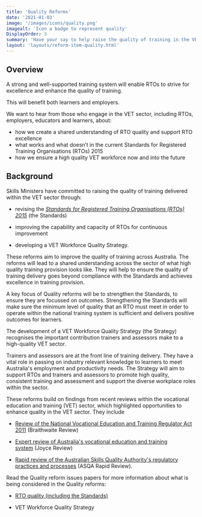 ```yaml
---
title: 'Quality Reforms'
date: '2021-01-03'
image: '/images/icons/quality.png'
imagealt: 'Icon a badge to represent quality'
DisplayOrder: 3
summary: 'Have your say to help raise the quality of training in the VET sector.'
layout: 'layouts/reform-item-quality.html'
---
```

## Overview
A strong and well-supported training system will enable RTOs to strive for excellence and enhance the quality of training. 

This will benefit both learners and employers.

We want to hear from those who engage in the VET sector, including RTOs, employers, educators and learners, about:
* how we create a shared understanding of RTO quality and support RTO excellence
* what works and what doesn’t in the current Standards for Registered Training Organisations (RTOs) 2015
* how we ensure a high quality VET workforce now and into the future

## Background

Skills Ministers have committed to raising the quality of training delivered within the VET sector through:

-   revising the *[Standards for Registered Training Organisations (RTOs) 2015](https://www.asqa.gov.au/about/asqa/key-legislation/standards-rtos)* (the Standards)

-   improving the capability and capacity of RTOs for continuous improvement

-   developing a VET Workforce Quality Strategy.

These reforms aim to improve the quality of training across Australia. The reforms will lead to a shared understanding across the sector of what high quality training provision looks like. They will help to ensure the quality of training delivery goes beyond compliance with the Standards and achieves excellence in training provision.

A key focus of Quality reforms will be to strengthen the Standards, to ensure they are focussed on outcomes. Strengthening the Standards will make sure the minimum level of quality that an RTO must meet in order to operate within the national training system is sufficient and delivers positive outcomes for learners.

The development of a VET Workforce Quality Strategy (the Strategy) recognises the important contribution trainers and assessors make to a high-quality VET sector.

Trainers and assessors are at the front line of training delivery. They have a vital role in passing on industry relevant knowledge to learners to meet Australia's employment and productivity needs. The Strategy will aim to support RTOs and trainers and assessors to promote high quality, consistent training and assessment and support the diverse workplace roles within the sector.

These reforms build on findings from recent reviews within the vocational education and training (VET) sector, which highlighted opportunities to enhance quality in the VET sector. They include

-   [Review of the National Vocational Education and Training Regulator Act 2011](https://www.dese.gov.au/uncategorised/resources/all-eyes-quality-review-national-vocational-education-and-training-regulator-act-2011-report) (Braithwaite Review)

-   [Expert review of Australia's vocational education and training system](https://www.pmc.gov.au/resource-centre/domestic-policy/vet-review/strengthening-skills-expert-review-australias-vocational-education-and-training-system) (Joyce Review)

-   [Rapid review of the Australian Skills Quality Authority's regulatory practices and processes](https://www.dese.gov.au/resources/asqa-rapid-review-final-report) (ASQA Rapid Review).

Read the Quality reform issues papers for more information about what is being considered in the Quality reforms:

-   [RTO quality (including the Standards)](https://www.dese.gov.au/skills-reform-consultation/resources/rto-quality-issues-paper)

-   VET Workforce Quality Strategy

